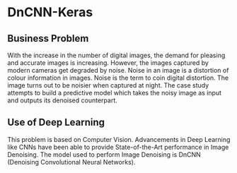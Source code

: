 # DnCNN-Keras
## Business Problem
With the increase in the number of digital images, the demand for pleasing and accurate images is increasing. However, the images captured by modern cameras get degraded by noise. Noise in an image is a distortion of colour information in images. Noise is the term to coin digital distortion. The image turns out to be noisier when captured at night. The case study attempts to build a predictive model which takes the noisy image as input and outputs its denoised counterpart.
## Use of Deep Learning
This problem is based on Computer Vision. Advancements in Deep Learning like CNNs have been able to provide State-of-the-Art performance in Image Denoising. The model used to perform Image Denoising is DnCNN (Denoising Convolutional Neural Networks).
